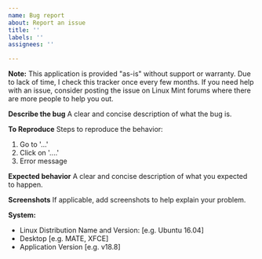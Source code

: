 ```yaml
---
name: Bug report
about: Report an issue
title: ''
labels: ''
assignees: ''

---
```


**Note:** This application is provided "as-is" without support or warranty. Due to lack of time, I check this tracker once every few months. If you need help with an issue, consider posting the issue on Linux Mint forums where there are more people to help you out.

**Describe the bug**
A clear and concise description of what the bug is.

**To Reproduce**
Steps to reproduce the behavior:
1. Go to '...'
2. Click on '....'
3. Error message

**Expected behavior**
A clear and concise description of what you expected to happen.

**Screenshots**
If applicable, add screenshots to help explain your problem.

**System:**
 - Linux Distribution Name and Version: [e.g. Ubuntu 16.04]
 - Desktop [e.g. MATE, XFCE]
 - Application Version [e.g. v18.8]
